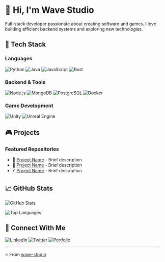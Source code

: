 # 👋 Hi, I'm Wave Studio

Full-stack developer passionate about creating software and games. I love building efficient backend systems and exploring new technologies.

## 🚀 Tech Stack

### Languages
![Python](https://img.shields.io/badge/-Python-3776AB?style=flat-square&logo=Python&logoColor=white)
![Java](https://img.shields.io/badge/-Java-007396?style=flat-square&logo=java&logoColor=white)
![JavaScript](https://img.shields.io/badge/-JavaScript-F7DF1E?style=flat-square&logo=javascript&logoColor=black)
![Rust](https://img.shields.io/badge/-Rust-000000?style=flat-square&logo=rust&logoColor=white)

### Backend & Tools
![Node.js](https://img.shields.io/badge/-Node.js-339933?style=flat-square&logo=node.js&logoColor=white)
![MongoDB](https://img.shields.io/badge/-MongoDB-47A248?style=flat-square&logo=mongodb&logoColor=white)
![PostgreSQL](https://img.shields.io/badge/-PostgreSQL-336791?style=flat-square&logo=postgresql&logoColor=white)
![Docker](https://img.shields.io/badge/-Docker-2496ED?style=flat-square&logo=docker&logoColor=white)

### Game Development
![Unity](https://img.shields.io/badge/-Unity-000000?style=flat-square&logo=unity&logoColor=white)
![Unreal Engine](https://img.shields.io/badge/-Unreal%20Engine-313131?style=flat-square&logo=unreal-engine&logoColor=white)

## 🎮 Projects

### Featured Repositories
- 🎯 [Project Name](link) - Brief description
- 🔧 [Project Name](link) - Brief description
- ⚡ [Project Name](link) - Brief description

## 📈 GitHub Stats

![GitHub Stats](https://github-readme-stats.vercel.app/api?username=WaveStudioDev&show_icons=true&theme=dark)

![Top Languages](https://github-readme-stats.vercel.app/api/top-langs/?username=WaveStudioDev&layout=compact&theme=dark)

## 🤝 Connect With Me

[![LinkedIn](https://img.shields.io/badge/-LinkedIn-0A66C2?style=flat-square&logo=linkedin&logoColor=white)](your-linkedin)
[![Twitter](https://img.shields.io/badge/-Twitter-1DA1F2?style=flat-square&logo=twitter&logoColor=white)](your-twitter)
[![Portfolio](https://img.shields.io/badge/-Portfolio-000000?style=flat-square&logo=react&logoColor=white)](your-portfolio)

---

⭐️ From [wave-studio](https://github.com/wave-studio)

<!---
WaveStudioDev/WaveStudioDev is a ✨ special ✨ repository because its `README.md` (this file) appears on your GitHub profile.
You can click the Preview link to take a look at your changes.
--->
